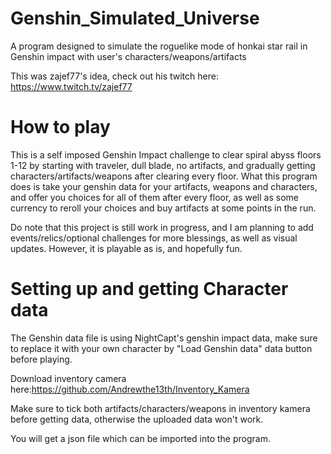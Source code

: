 # Genshin_Simulated_Universe
 A program designed to simulate the roguelike mode of honkai star rail in Genshin impact with user's characters/weapons/artifacts
 
 This was zajef77's idea, check out his twitch here: https://www.twitch.tv/zajef77
 
 # How to play
 This is a self imposed Genshin Impact challenge to clear spiral abyss floors 1-12 by starting with traveler, dull blade, no artifacts, and gradually getting characters/artifacts/weapons after clearing every floor. What this program does is take your genshin data for your artifacts, weapons and characters, and offer you choices for all of them after every floor, as well as some currency to reroll your choices and buy artifacts at some points in the run.
 
 Do note that this project is still work in progress, and I am planning to add events/relics/optional challenges for more blessings, as well as visual updates. However, it is playable as is, and hopefully fun.
 
 # Setting up and getting Character data

The Genshin data file is using NightCapt's genshin impact data, make sure to replace it with your own character by "Load Genshin data" data button before playing.

Download inventory camera here:https://github.com/Andrewthe13th/Inventory_Kamera

Make sure to tick both artifacts/characters/weapons in inventory kamera before getting data, otherwise the uploaded data won't work.

You will get a json file which can be imported into the program.


